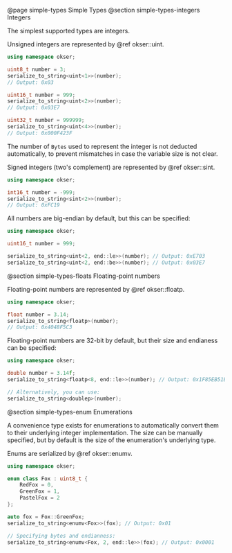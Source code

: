 @page simple-types Simple Types
@section simple-types-integers Integers

The simplest supported types are integers.

Unsigned integers are represented by @ref okser::uint.

```cpp
using namespace okser;

uint8_t number = 3;
serialize_to_string<uint<1>>(number);
// Output: 0x03

uint16_t number = 999;
serialize_to_string<uint<2>>(number);
// Output: 0x03E7

uint32_t number = 999999;
serialize_to_string<uint<4>>(number);
// Output: 0x000F423F
```

The number of `Bytes` used to represent the integer is not deducted automatically, to
prevent mismatches in case the variable size is not clear.

Signed integers (two's complement) are represented by @ref okser::sint.

```cpp
using namespace okser;

int16_t number = -999;
serialize_to_string<sint<2>>(number);
// Output: 0xFC19
```

All numbers are big-endian by default, but this can be specified:

```cpp
using namespace okser;

uint16_t number = 999;

serialize_to_string<uint<2, end::le>>(number); // Output: 0xE703
serialize_to_string<uint<2, end::be>>(number); // Output: 0x03E7
```

@section simple-types-floats Floating-point numbers

Floating-point numbers are represented by @ref okser::floatp.

```cpp
using namespace okser;

float number = 3.14;
serialize_to_string<floatp>(number);
// Output: 0x4048F5C3
```

Floating-point numbers are 32-bit by default, but their size and endianess can be specified:

```cpp
using namespace okser;

double number = 3.14f;
serialize_to_string<floatp<8, end::le>>(number); // Output: 0x1F85EB51B81E0940

// Alternatively, you can use:
serialize_to_string<doublep>(number);
```

@section simple-types-enum Enumerations

A convenience type exists for enumerations to automatically convert them to their underlying
integer implementation. The size can be manually specified, but by default is the size of the
enumeration's underlying type.

Enums are serialized by @ref okser::enumv.

```cpp
using namespace okser;

enum class Fox : uint8_t {
    RedFox = 0,
    GreenFox = 1,
    PastelFox = 2
};

auto fox = Fox::GreenFox;
serialize_to_string<enumv<Fox>>(fox); // Output: 0x01

// Specifying bytes and endianness:
serialize_to_string<enumv<Fox, 2, end::le>>(fox); // Output: 0x0001
```


